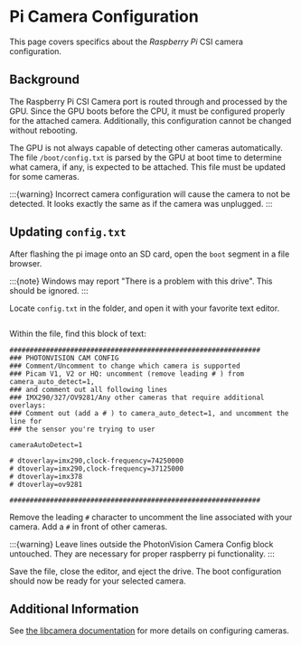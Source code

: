 # Pi Camera Configuration

This page covers specifics about the _Raspberry Pi_ CSI camera configuration.

## Background

The Raspberry Pi CSI Camera port is routed through and processed by the GPU. Since the GPU boots before the CPU, it must be configured properly for the attached camera. Additionally, this configuration cannot be changed without rebooting.

The GPU is not always capable of detecting other cameras automatically. The file `/boot/config.txt` is parsed by the GPU at boot time to determine what camera, if any, is expected to be attached. This file must be updated for some cameras.

:::{warning}
Incorrect camera configuration will cause the camera to not be detected. It looks exactly the same as if the camera was unplugged.
:::

## Updating `config.txt`

After flashing the pi image onto an SD card, open the `boot` segment in a file browser.

:::{note}
Windows may report "There is a problem with this drive". This should be ignored.
:::

Locate `config.txt` in the folder, and open it with your favorite text editor.

```{image} images/bootConfigTxt.png

```

Within the file, find this block of text:

```
##############################################################
### PHOTONVISION CAM CONFIG
### Comment/Uncomment to change which camera is supported
### Picam V1, V2 or HQ: uncomment (remove leading # ) from camera_auto_detect=1,
### and comment out all following lines
### IMX290/327/OV9281/Any other cameras that require additional overlays:
### Comment out (add a # ) to camera_auto_detect=1, and uncomment the line for
### the sensor you're trying to user

cameraAutoDetect=1

# dtoverlay=imx290,clock-frequency=74250000
# dtoverlay=imx290,clock-frequency=37125000
# dtoverlay=imx378
# dtoverlay=ov9281

##############################################################
```

Remove the leading `#` character to uncomment the line associated with your camera. Add a `#` in front of other cameras.

:::{warning}
Leave lines outside the PhotonVision Camera Config block untouched. They are necessary for proper raspberry pi functionality.
:::

Save the file, close the editor, and eject the drive. The boot configuration should now be ready for your selected camera.

## Additional Information

See [the libcamera documentation](https://github.com/raspberrypi/documentation/blob/679fab721855a3e8f17aa51819e5c2a7c447e98d/documentation/asciidoc/computers/camera/rpicam_configuration.adoc) for more details on configuring cameras.

